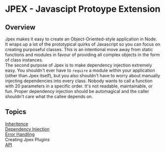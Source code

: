 JPEX - Javascipt Protoype Extension
===================================

Overview
--------
Jpex makes it easy to create an Object-Oriented-style application in Node. It wraps up a lot of the prototypical quirks of Javascript so you can focus on creating purposeful classes. This is an intentional move away from static functions and modules in favour of providing all complex objects in the form of class instances.  
The second purpose of Jpex is to make dependency injection extremely easy. You shouldn't ever have to `require` a module within your application (other than Jpex itself), but you also shouldn't have to worry about manually injecting dependencies into every class. Nobody wants to call a function with 20 parameters in a specific order. It's not readable, maintainable, or fun. Proper dependency injection should be automagical and the caller shouldn't care what the callee depends on.


Topics
------
[Inheritence](./inheritence.md)  
[Dependency Injection](./di.md)  
[Error Handling](./errorhandling.md)  
Creating Jpex Plugins  
[API](./api/index.md)  
